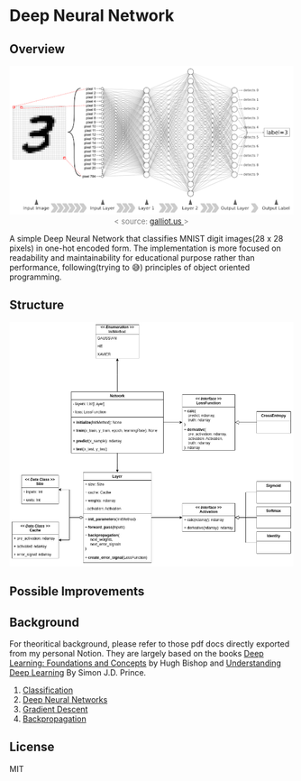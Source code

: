# Deep Neural Network
## Overview
<p align="center">
	<img src="./images/readme-structure.png" width="600"/><br>
    <span style="font-size: 10pt; color: grey">
    < source: <a href="galliot.us"> galliot.us </a>  >
    </span>
</p>

A simple Deep Neural Network that classifies MNIST digit images(28 x 28 pixels) in one-hot encoded form. The implementation is more focused on readability and maintainability for educational purpose rather than performance, following(trying to 😅) principles of object oriented programming. 

## Structure
<p align="center">
	<img src="./images/readme-dnn-structure.png" width="600"/>
</p>

## Possible Improvements

## Background
For theoritical background, please refer to those pdf docs directly exported from my personal Notion. They are largely based on the books [Deep Learning: Foundations and Concepts](https://www.bishopbook.com/) by Hugh Bishop and [Understanding Deep Learning](https://udlbook.github.io/udlbook/) By Simon J.D. Prince.
1. [Classification](docs/01-classification.pdf)
2. [Deep Neural Networks](docs/02-deep-neural-networks.pdf)
3. [Gradient Descent](docs/03-gradient-descent.pdf)
4. [Backpropagation](docs/04-backpropagation.pdf)

## License
MIT
